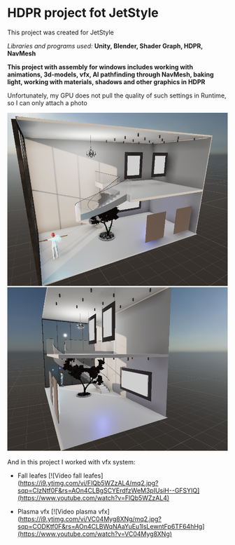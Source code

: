 # HDPR project fot JetStyle 

This project was created for JetStyle

_Libraries and programs used:_ **Unity, Blender, Shader Graph, HDPR, NavMesh**

**This project with assembly for windows includes working with animations, 3d-models, vfx, AI pathfinding through NavMesh, baking light, working with materials, shadows and other graphics in HDPR**

Unfortunately, my GPU does not pull the quality of such settings in Runtime, so I can only attach a photo

![View 1 Image](https://github.com/Shukret/HDPR-VFX-NavMesh-AI/blob/main/ImgPrev/View1.png)
![View 2 Image](https://github.com/Shukret/HDPR-VFX-NavMesh-AI/blob/main/ImgPrev/View2.png)

And in this project I worked with vfx system:
  * Fall leafes 
[![Video fall leafes](https://i9.ytimg.com/vi/FlQb5WZzAL4/mq2.jpg?sqp=CIzNtf0F&rs=AOn4CLBgSCYErdfzWeM3pIUsiH--GFSYIQ](https://www.youtube.com/watch?v=FlQb5WZzAL4)
  
  * Plasma vfx 
 [![Video plasma vfx](https://i9.ytimg.com/vi/VC04Myg8XNg/mq2.jpg?sqp=CODKtf0F&rs=AOn4CLBWqNAaYuEu1lsLewntFp6TF64hHg](https://www.youtube.com/watch?v=VC04Myg8XNg)

